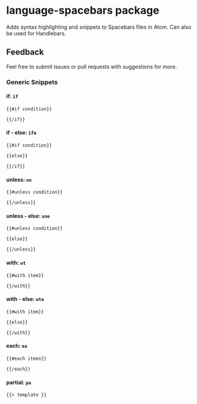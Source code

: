 # language-spacebars package

Adds syntax highlighting and snippets to Spacebars files in Atom.
Can also be used for Handlebars.

## Feedback

Feel free to submit issues or pull requests with suggestions for more.

### Generic Snippets

#### if: `if`

```spacebars
{{#if condition}}

{{/if}}
```

#### if - else: `ife`

```spacebars
{{#if condition}}

{{else}}

{{/if}}
```

#### unless: `un`

```spacebars
{{#unless condition}}

{{/unless}}
```

#### unless - else: `une`

```spacebars
{{#unless condition}}

{{else}}

{{/unless}}
```

#### with: `wt`

```spacebars
{{#with item}}

{{/with}}
```

#### with - else: `wte`

```spacebars
{{#with item}}

{{else}}

{{/with}}
```

#### each: `ea`

```spacebars
{{#each items}}

{{/each}}
```

#### partial: `pa`

```spacebars
{{> template }}
```
